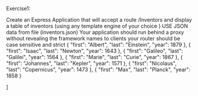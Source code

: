 Exercise1:

Create an Express Application that will accept a route /Inventors and display a table of inventors (using any template engine of your choice ) USE JSON data from file (inventors.json)
Your application should run behind a proxy without revealing the framework names to clients
your router should be case sensitive and strict
  {
    "first": "Albert",
    "last": "Einstein",
    "year": 1879
  },
  {
    "first": "Isaac",
    "last": "Newton",
    "year": 1643
  },
  {
    "first": "Galileo",
    "last": "Galilei",
    "year": 1564
  },
  {
    "first": "Marie",
    "last": "Curie",
    "year": 1867
  },
  {
    "first": "Johannes",
    "last": "Kepler",
    "year": 1571
  },
  {
    "first": "Nicolaus",
    "last": "Copernicus",
    "year": 1473
  },
  {
    "first": "Max",
    "last": "Planck",
    "year": 1858
  }

]
